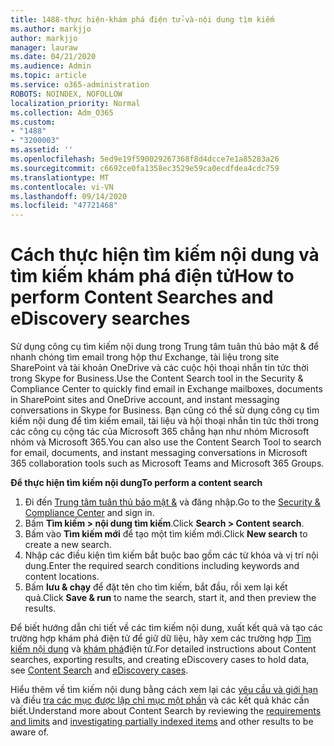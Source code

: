 ```yaml
---
title: 1488-thực hiện-khám phá điện tử-và-nội dung tìm kiếm
ms.author: markjjo
author: markjjo
manager: lauraw
ms.date: 04/21/2020
ms.audience: Admin
ms.topic: article
ms.service: o365-administration
ROBOTS: NOINDEX, NOFOLLOW
localization_priority: Normal
ms.collection: Adm_O365
ms.custom:
- "1488"
- "3200003"
ms.assetid: ''
ms.openlocfilehash: 5ed9e19f590029267368f8d4dcce7e1a85283a26
ms.sourcegitcommit: c6692ce0fa1358ec3529e59ca0ecdfdea4cdc759
ms.translationtype: MT
ms.contentlocale: vi-VN
ms.lasthandoff: 09/14/2020
ms.locfileid: "47721468"
---
```

# <a name="how-to-perform-content-searches-and-ediscovery-searches"></a><span data-ttu-id="276ce-102">Cách thực hiện tìm kiếm nội dung và tìm kiếm khám phá điện tử</span><span class="sxs-lookup"><span data-stu-id="276ce-102">How to perform Content Searches and eDiscovery searches</span></span>

<span data-ttu-id="276ce-103">Sử dụng công cụ tìm kiếm nội dung trong Trung tâm tuân thủ bảo mật & để nhanh chóng tìm email trong hộp thư Exchange, tài liệu trong site SharePoint và tài khoản OneDrive và các cuộc hội thoại nhắn tin tức thời trong Skype for Business.</span><span class="sxs-lookup"><span data-stu-id="276ce-103">Use the Content Search tool in the Security & Compliance Center to quickly find email in Exchange mailboxes, documents in SharePoint sites and OneDrive account, and instant messaging conversations in Skype for Business.</span></span> <span data-ttu-id="276ce-104">Bạn cũng có thể sử dụng công cụ tìm kiếm nội dung để tìm kiếm email, tài liệu và hội thoại nhắn tin tức thời trong các công cụ cộng tác của Microsoft 365 chẳng hạn như nhóm Microsoft nhóm và Microsoft 365.</span><span class="sxs-lookup"><span data-stu-id="276ce-104">You can also use the Content Search Tool to search for email, documents, and instant messaging conversations in Microsoft 365 collaboration tools such as Microsoft Teams and Microsoft 365 Groups.</span></span>

<span data-ttu-id="276ce-105">**Để thực hiện tìm kiếm nội dung**</span><span class="sxs-lookup"><span data-stu-id="276ce-105">**To perform a content search**</span></span>

1. <span data-ttu-id="276ce-106">Đi đến [Trung tâm tuân thủ bảo mật &](https://protection.office.com) và đăng nhập.</span><span class="sxs-lookup"><span data-stu-id="276ce-106">Go to the [Security & Compliance Center](https://protection.office.com) and sign in.</span></span>
2. <span data-ttu-id="276ce-107">Bấm **Tìm kiếm > nội dung tìm kiếm**.</span><span class="sxs-lookup"><span data-stu-id="276ce-107">Click **Search > Content search**.</span></span>
3. <span data-ttu-id="276ce-108">Bấm vào **Tìm kiếm mới** để tạo một tìm kiếm mới.</span><span class="sxs-lookup"><span data-stu-id="276ce-108">Click **New search** to create a new search.</span></span>
4. <span data-ttu-id="276ce-109">Nhập các điều kiện tìm kiếm bắt buộc bao gồm các từ khóa và vị trí nội dung.</span><span class="sxs-lookup"><span data-stu-id="276ce-109">Enter the required search conditions including keywords and content locations.</span></span>  
5. <span data-ttu-id="276ce-110">Bấm **lưu & chạy** để đặt tên cho tìm kiếm, bắt đầu, rồi xem lại kết quả.</span><span class="sxs-lookup"><span data-stu-id="276ce-110">Click **Save & run** to name the search, start it, and then preview the results.</span></span>

<span data-ttu-id="276ce-111">Để biết hướng dẫn chi tiết về các tìm kiếm nội dung, xuất kết quả và tạo các trường hợp khám phá điện tử để giữ dữ liệu, hãy xem các trường hợp [Tìm kiếm nội dung](https://docs.microsoft.com/microsoft-365/compliance/content-search) và [khám phá](https://docs.microsoft.com/microsoft-365/compliance/ediscovery-cases)điện tử.</span><span class="sxs-lookup"><span data-stu-id="276ce-111">For detailed instructions about Content searches, exporting results, and creating eDiscovery cases to hold data, see [Content Search](https://docs.microsoft.com/microsoft-365/compliance/content-search) and [eDiscovery cases](https://docs.microsoft.com/microsoft-365/compliance/ediscovery-cases).</span></span>

<span data-ttu-id="276ce-112">Hiểu thêm về tìm kiếm nội dung bằng cách xem lại các [yêu cầu và giới hạn](https://docs.microsoft.com/microsoft-365/compliance/limits-for-content-search) và điều  [tra các mục được lập chỉ mục một phần](https://docs.microsoft.com/microsoft-365/compliance/investigating-partially-indexed-items-in-ediscovery) và các kết quả khác cần biết.</span><span class="sxs-lookup"><span data-stu-id="276ce-112">Understand more about Content Search by reviewing the [requirements and limits](https://docs.microsoft.com/microsoft-365/compliance/limits-for-content-search) and  [investigating partially indexed items](https://docs.microsoft.com/microsoft-365/compliance/investigating-partially-indexed-items-in-ediscovery) and other results to be aware of.</span></span>